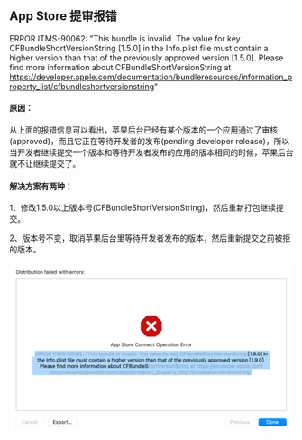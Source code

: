 ## App Store 提审报错

ERROR ITMS-90062: "This bundle is invalid. The value for key CFBundleShortVersionString [1.5.0] in the Info.plist file must contain a higher version than that of the previously approved version [1.5.0]. Please find more information about CFBundleShortVersionString at https://developer.apple.com/documentation/bundleresources/information_property_list/cfbundleshortversionstring"

#### 原因：

从上面的报错信息可以看出，苹果后台已经有某个版本的一个应用通过了审核(approved)，而且它正在等待开发者的发布(pending developer release)，所以当开发者继续提交一个版本和等待开发者发布的应用的版本相同的时候，苹果后台就不让继续提交了。

#### 解决方案有两种：

1、修改1.5.0以上版本号(CFBundleShortVersionString)，然后重新打包继续提交。

2、版本号不变，取消苹果后台里等待开发者发布的版本，然后重新提交之前被拒的版本。

![image-20210518112922139](https://raw.githubusercontent.com/Mingriweiji-github/ImageBed/master/img/20210518112935.png)